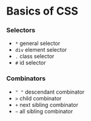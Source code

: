 # Basics of CSS

### Selectors

- ```*``` general selector
- ```div``` element selector
- ```.``` class selector
- ```#``` id selector

### Combinators

- ```" "``` descendant combinator
- ```>``` child combinator
- ```+``` next sibling combinator
- ```~``` all sibling combinator


 